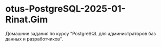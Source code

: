 # otus-PostgreSQL-2025-01-Rinat.Gim
Домашние задания по курсу "PostgreSQL для администраторов баз данных и разработчиков".

